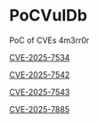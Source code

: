 # PoCVulDb
PoC of CVEs 4m3rr0r

[CVE-2025-7534](https://github.com/4m3rr0r/PoCVulDb/blob/main/CVE-2025-7534.md) </br>

[CVE-2025-7542](https://github.com/4m3rr0r/PoCVulDb/blob/main/CVE-2025-7542.md) </br>

[CVE-2025-7543](https://github.com/4m3rr0r/PoCVulDb/blob/main/CVE-2025-7543.md) </br>

[CVE-2025-7885](https://github.com/4m3rr0r/PoCVulDb/blob/main/CVE-2025-7885.md) </br>
